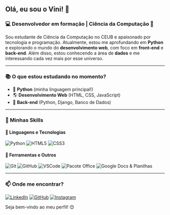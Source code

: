 ## Olá, eu sou o Vini! 👋

### 💻 Desenvolvedor em formação | Ciência da Computação 🚀
Sou estudante de Ciência da Computação no CEUB e apaixonado por tecnologia e programação. Atualmente, estou me aprofundando em **Python** e explorando o mundo do **desenvolvimento web**, com foco em **front-end** e **back-end**. Além disso, estou conhecendo a área de **dados** e me interessando cada vez mais por esse universo.

---

### 📚 O que estou estudando no momento?
- 🐍 **Python** (minha linguagem principal!)
- 🌎 **Desenvolvimento Web** (HTML, CSS, JavaScript)
- 🔧 **Back-end** (Python, Django, Banco de Dados)

---

### 🚀 Minhas Skills
#### 🔹 **Linguagens e Tecnologias**
![Python](https://img.shields.io/badge/Python-3776AB?style=for-the-badge&logo=python&logoColor=white)
![HTML5](https://img.shields.io/badge/HTML5-E34F26?style=for-the-badge&logo=html5&logoColor=white)
![CSS3](https://img.shields.io/badge/CSS3-1572B6?style=for-the-badge&logo=css3&logoColor=white)

#### 🔹 **Ferramentas e Outros**
![Git](https://img.shields.io/badge/Git-F05032?style=for-the-badge&logo=git&logoColor=white)
![GitHub](https://img.shields.io/badge/GitHub-181717?style=for-the-badge&logo=github&logoColor=white)
![VSCode](https://img.shields.io/badge/VSCode-007ACC?style=for-the-badge&logo=visual-studio-code&logoColor=white)
![Pacote Office](https://img.shields.io/badge/Pacote_Office-D83B01?style=for-the-badge&logo=microsoft-office&logoColor=white)
![Google Docs & Planilhas](https://img.shields.io/badge/Google_Tools-4285F4?style=for-the-badge&logo=google&logoColor=white)

---

### 📫 Onde me encontrar?
[![LinkedIn](https://img.shields.io/badge/LinkedIn-0077B5?style=for-the-badge&logo=linkedin&logoColor=white)](https://www.linkedin.com/in/iniciusassuncao/)
[![GitHub](https://img.shields.io/badge/GitHub-181717?style=for-the-badge&logo=github&logoColor=white)](https://github.com/viniassuncao1)
[![Instagram](https://img.shields.io/badge/Instagram-E4405F?style=for-the-badge&logo=instagram&logoColor=white)](https://www.instagram.com/vini.assuncao/)

Seja bem-vindo ao meu perfil! 😊
